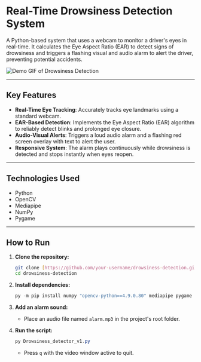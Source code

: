 # Real-Time Drowsiness Detection System

A Python-based system that uses a webcam to monitor a driver's eyes in real-time. It calculates the Eye Aspect Ratio (EAR) to detect signs of drowsiness and triggers a flashing visual and audio alarm to alert the driver, preventing potential accidents.

![Demo GIF of Drowsiness Detection](https://i.imgur.com/your-demo-gif-url.gif)

---

## Key Features

- **Real-Time Eye Tracking**: Accurately tracks eye landmarks using a standard webcam.
- **EAR-Based Detection**: Implements the Eye Aspect Ratio (EAR) algorithm to reliably detect blinks and prolonged eye closure.
- **Audio-Visual Alerts**: Triggers a loud audio alarm and a flashing red screen overlay with text to alert the user.
- **Responsive System**: The alarm plays continuously while drowsiness is detected and stops instantly when eyes reopen.

---

## Technologies Used

- Python
- OpenCV
- Mediapipe
- NumPy
- Pygame

---

## How to Run

1.  **Clone the repository:**
    ```bash
    git clone [https://github.com/your-username/drowsiness-detection.git](https://github.com/your-username/drowsiness-detection.git)
    cd drowsiness-detection
    ```

2.  **Install dependencies:**
    ```powershell
    py -m pip install numpy "opencv-python==4.9.0.80" mediapipe pygame
    ```

3.  **Add an alarm sound:**
    - Place an audio file named `alarm.mp3` in the project's root folder.

4.  **Run the script:**
    ```powershell
    py Drowsiness_detector_v1.py
    ```
    - Press `q` with the video window active to quit.
